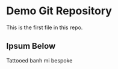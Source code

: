 # Demo Git Repository

This is the first file in this repo.

## Ipsum Below

Tattooed banh mi bespoke

